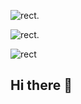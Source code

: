 ![rect](https://capsule-render.vercel.app/api?type=rect&color=gradient&text=%20Backend%20&fontAlign=30&fontSize=45&textBg=true&desc=개발자의%20%27Github%20%27&descAlign=60&descAlignY=50&descSize=25).

![rect](https://capsule-render.vercel.app/api?type=rect&color=gradient&text=%20Backend%20&fontAlign=30&fontSize=45&textBg=true&desc=개발자의%20'Github'%20&descAlign=60&descAlignY=50&descSize=25).




![rect](https://capsule-render.vercel.app/api?type=rect&color=gradient&text=%20%20RECT%20%20&fontAlign=30&fontSize=30&textBg=true&desc=Use%20%27textBg%27%20to%20highlight%20%27text%27&descAlign=60&descAlignY=50)

## Hi there 👋

<!--
**doldollee00/doldollee00** is a ✨ _special_ ✨ repository because its `README.md` (this file) appears on your GitHub profile.

Here are some ideas to get you started:

- 🔭 I’m currently working on ...
- 🌱 I’m currently learning ...
- 👯 I’m looking to collaborate on ...
- 🤔 I’m looking for help with ...
- 💬 Ask me about ...
- 📫 How to reach me: ...
- 😄 Pronouns: ...
- ⚡ Fun fact: ...
-->
